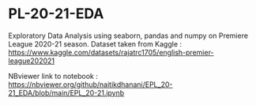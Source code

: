 # PL-20-21-EDA
Exploratory Data Analysis using seaborn, pandas and numpy on Premiere League 2020-21 season. Dataset taken from Kaggle : https://www.kaggle.com/datasets/rajatrc1705/english-premier-league202021

NBviewer link to notebook : https://nbviewer.org/github/naitikdhanani/EPL_20-21_EDA/blob/main/EPL_20-21.ipynb
